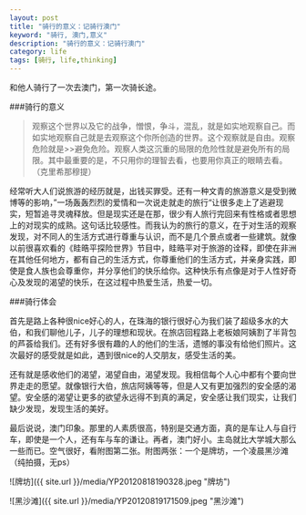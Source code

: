 ```yaml
---
layout: post
title: "骑行的意义：记骑行澳门"
keyword: "骑行, 澳门,意义"
description: "骑行的意义：记骑行澳门"
category: life
tags: [骑行, life,thinking]
---
```


和他人骑行了一次去澳门，第一次骑长途。

###骑行的意义

>观察这个世界以及它的战争，憎恨，争斗，混乱，就是如实地观察自己。而如实地观察自己就是去观察这个你所创造的世界。这个观察就是自由。观察危险就是>>避免危险。观察人类这沉重的局限的危险性就是避免所有的局限。其中最重要的是，不只用你的理智去看，也要用你真正的眼睛去看。（克里希那穆提）
>


经常听大人们说旅游的经历就是，出钱买罪受。还有一种文青的旅游意义是受到微博等的影响，”一场轰轰烈烈的爱情和一次说走就走的旅行“让很多走上了逃避现实，短暂追寻灵魂释放。但是现实还是在那，很少有人旅行完回来有性格或者思想上的对现实的成熟。这句话比较感性。而我认为的旅行的意义，在于对生活的观察发现，对不同人的生活方式进行尊重与认识，而不是几个景点或者一些建筑。就像以前很喜欢看的《眭晧平探险世界》节目中，眭晧平对于旅游的诠释，即使在非洲在其他任何地方，都有自己的生活方式，你尊重他们的生活方式，并亲身实践，即使是食人族也会尊重你，并分享他们的快乐给你。这种快乐有点像是对于人性好奇心及发现的渴望的快乐，在这过程中热爱生活，热爱一切。

###骑行体会

首先是路上各种很nice好心的人，在珠海的银行很好心为我们装了超级多水的大伯，和我们聊他儿子，儿子的理想和现状。在旅店回程路上老板娘阿姨割了半背包的芦荟给我们。还有好多很有趣的人的他们的生活，遗憾的事没有给他们照片。这次最好的感受就是如此，遇到很nice的人交朋友，感受生活的美。

还有就是感收他们的渴望，渴望自由，渴望发现。我相信每个人心中都有个要向世界走走的愿望。就像银行大伯，旅店阿姨等等，但是人又有更加强烈的安全感的渴望。安全感的渴望让更多的欲望永远得不到真的满足，安全感让我们现实，让我们缺少发现，发现生活的美好。

最后说说，澳门印象。那里的人素质很高，特别是交通方面，真的是车让人与自行车，即使是一个人，还有车与车的谦让。再者，澳门好小。主岛就比大学城大那么一些而已。空气很好，看附图第二张。附图两张：一个是牌坊，一个凌晨黑沙滩（纯拍摄，无ps）

![牌坊]({{ site.url }}/media/YP20120818190328.jpeg "牌坊")

![黑沙滩]({{ site.url }}/media/YP20120819171509.jpeg "黑沙滩")
